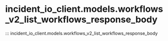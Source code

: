# incident_io_client.models.workflows_v2_list_workflows_response_body

::: incident_io_client.models.workflows_v2_list_workflows_response_body
